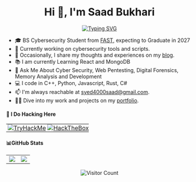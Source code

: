 <h1 align="center">Hi 👋, I'm Saad Bukhari</h1>

<div align="center">
  <a href="https://git.io/typing-svg">
    <img src="https://readme-typing-svg.demolab.com?font=Fira+Code&size=24&pause=1000&width=435&lines=Welcome+To+My+Github;Have+A+Look+At+My+Projects;Feel+free+to+reach+out+to+me" alt="Typing SVG">
  </a>
</div>


- 🎓 BS Cybersecurity Student from [FAST](https://nu.edu.pk/), expecting to Graduate in 2027
- 🔭 Currently working on cybersecurity tools and scripts.
- 📝 Occasionally, I share my thoughts and experiences on my [blog](https://saadbukhari00.github.io/).
- 📚 I am currently Learning React and MongoDB
- 🧠 Ask Me About Cyber Security, Web Pentesting, Digital Forensics, Memory Analysis and Development
- 💻 I code in C++, Python, Javascript, Rust, C#
- 📫 I'm always reachable at <a href="mailto:syed4000saad@gmail.com">syed4000saad@gmail.com</a>.
- 👨‍💻 Dive into my work and projects on my [portfolio](https://saadbukhari00.github.io/).


<h4>👾 I Do Hacking Here</h4>
<table>
  <tr>
    <td align="center" style="padding: 0; width: 50%;">
      <a href="https://tryhackme.com/p/saadbukhari" target="_blank">
        <img src="https://tryhackme-badges.s3.amazonaws.com/saadbukhari.png" alt="TryHackMe" />
      </a>
  </td>
    <td align="center" style="padding: 0; width: 50%;">
      <a href="https://app.hackthebox.com/profile/1504835" target="_blank">
        <img src="https://www.hackthebox.com/badge/image/1504835" alt="HackTheBox" />
      </a>
    </td>
  </tr>
</table>



  <h4>📊GitHub Stats</h4>
  <table>
    <tr>
      <td align="center" style="padding=0;width=50%;">
        <img src="https://github-readme-stats.vercel.app/api/?username=saadbukhari00&title_color=4F8CC9&text_color=9f9f9f&show_icons=true&bg_color=00000000&hide_border=true&icon_color=4F8CC9&hide_title=true&count_private=true&rank_icon=github" />
      </td>
      <td align="center" style="padding=0;width=50%;">
        <img src="https://github-readme-stats.quantumlytangled.vercel.app/api/top-langs/?username=saadbukhari00&title_color=4F8CC9&text_color=9f9f9f&layout=compact&show_icons=true&bg_color=00000000&hide_border=true&icon_color=00000000&count_private=true" />
      </td>
    </tr>
  </table>
  
<div align=center>

![Visitor Count](https://profile-counter.glitch.me/{saadbukhari00}/count.svg)

</div>


